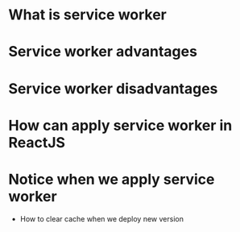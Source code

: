 # What is service worker
# Service worker advantages
# Service worker disadvantages
# How can apply service worker in ReactJS
# Notice when we apply service worker
- How to clear cache when we deploy new version
